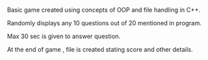  Basic game created using concepts of OOP and file handling in C++.
 
 Randomly displays any 10 questions out of 20 mentioned in program.
 
 Max 30 sec is given to answer question.
 
 At the end of game , file is created stating score and other details.
